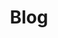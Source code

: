 ---
title: 'Blog'
description: 'Compartimos nuestro conocimiento y experiencia contigo.'
image: '/attachments/yii2-vs-laravel-comparacion-sesgada.png'
created_at: '2022-02-28'
---